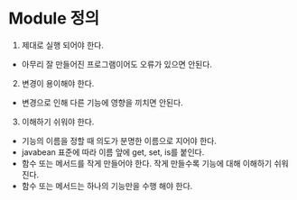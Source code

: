 # Module 정의
1. 제대로 실행 되어야 한다.
- 아무리 잘 만들어진 프로그램이어도 오류가 있으면 안된다.

2. 변경이 용이해야 한다.
- 변경으로 인해 다른 기능에 영향을 끼치면 안된다.

3. 이해하기 쉬워야 한다.
- 기능의 이름을 정할 때 의도가 분명한 이름으로 지어야 한다.
- javabean 표준에 따라 이름 앞에 get, set, is를 붙인다.
- 함수 또는 메서드를 작게 만들어야 한다. 작게 만들수록 기능에 대해 이해하기 쉬워진다.
- 함수 또는 메서드는 하나의 기능만을 수행 해야 한다.